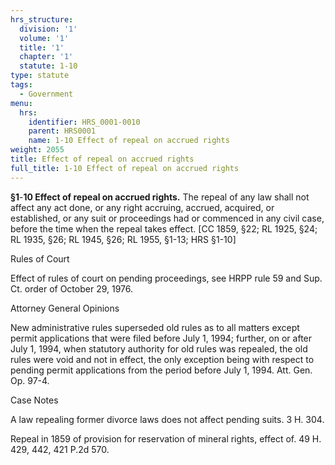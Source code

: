 ```yaml
---
hrs_structure:
  division: '1'
  volume: '1'
  title: '1'
  chapter: '1'
  statute: 1-10
type: statute
tags:
  - Government
menu:
  hrs:
    identifier: HRS_0001-0010
    parent: HRS0001
    name: 1-10 Effect of repeal on accrued rights
weight: 2055
title: Effect of repeal on accrued rights
full_title: 1-10 Effect of repeal on accrued rights
---
```

**§1**-**10 Effect of repeal on accrued rights.** The repeal of any law shall not affect any act done, or any right accruing, accrued, acquired, or established, or any suit or proceedings had or commenced in any civil case, before the time when the repeal takes effect. [CC 1859, §22; RL 1925, §24; RL 1935, §26; RL 1945, §26; RL 1955, §1-13; HRS §1-10]

Rules of Court

Effect of rules of court on pending proceedings, see HRPP rule 59 and Sup. Ct. order of October 29, 1976.

Attorney General Opinions

New administrative rules superseded old rules as to all matters except permit applications that were filed before July 1, 1994; further, on or after July 1, 1994, when statutory authority for old rules was repealed, the old rules were void and not in effect, the only exception being with respect to pending permit applications from the period before July 1, 1994\. Att. Gen. Op. 97-4.

Case Notes

A law repealing former divorce laws does not affect pending suits. 3 H. 304.

Repeal in 1859 of provision for reservation of mineral rights, effect of. 49 H. 429, 442, 421 P.2d 570.
